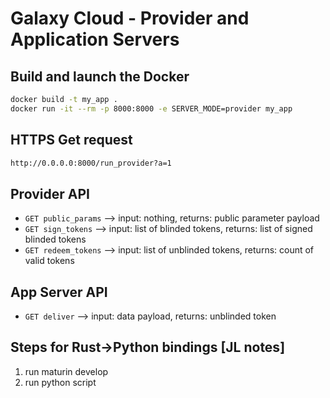 # Galaxy Cloud - Provider and Application Servers

## Build and launch the Docker
```bash
docker build -t my_app .
docker run -it --rm -p 8000:8000 -e SERVER_MODE=provider my_app
```

## HTTPS Get request
```bash
http://0.0.0.0:8000/run_provider?a=1
```

## Provider API

* `GET public_params` --> input: nothing, returns: public parameter payload
* `GET sign_tokens` --> input: list of blinded tokens, returns: list of signed blinded tokens
* `GET redeem_tokens` --> input: list of unblinded tokens, returns: count of valid tokens

## App Server API

* `GET deliver` --> input: data payload, returns: unblinded token

## Steps for Rust->Python bindings [JL notes]

1. run maturin develop
2. run python script
